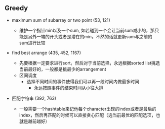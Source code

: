 ## Greedy

* maximum sum of subarray or two point (53, 121)
    * 维护一个指针min以及一个sum, 如若碰到一个会让当前sum减小的，那只能是另外一端的开头或者是潜在的min，不然的话就更新sum与之前的sum进行比较

* find best arrange (435, 452, 1167)
    * 先要根据一定要求进行sort，然后对于当前选择，永远根据sorted list挑选当前最好的，一般都是挑最少的arrangement
    * 区间调度
        * 选择不同时间的事件使得我们可以再一段时间内做最多时间
            * 永远按照事件的结束时间从小往大排

* 匹配字符串 (392, 763)
    * 一般需要一个hashtable来记他每个character出现的index或者是最后的index，然后再匹配的时候可以直接贪心匹配（选当前最优的匹配选项，也就是越前越好）
